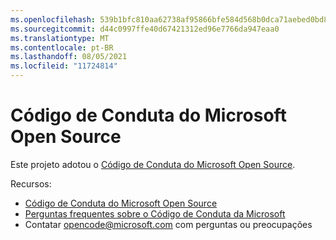```yaml
---
ms.openlocfilehash: 539b1bfc810aa62738af95866bfe584d568b0dca71aebed0bd81db0bdaebade3
ms.sourcegitcommit: d44c0997ffe40d67421312ed96e7766da947eaa0
ms.translationtype: MT
ms.contentlocale: pt-BR
ms.lasthandoff: 08/05/2021
ms.locfileid: "11724814"
---
```

# <a name="microsoft-open-source-code-of-conduct"></a>Código de Conduta do Microsoft Open Source

Este projeto adotou o [Código de Conduta do Microsoft Open Source](https://opensource.microsoft.com/codeofconduct/).

Recursos:

- [Código de Conduta do Microsoft Open Source](https://opensource.microsoft.com/codeofconduct/)
- [Perguntas frequentes sobre o Código de Conduta da Microsoft](https://opensource.microsoft.com/codeofconduct/faq/)
- Contatar [opencode@microsoft.com](mailto:opencode@microsoft.com) com perguntas ou preocupações
